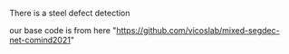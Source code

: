 There is a steel defect detection 

our base code is from here "https://github.com/vicoslab/mixed-segdec-net-comind2021"
